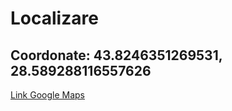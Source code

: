# Localizare

## Coordonate: 43.8246351269531, 28.589288116557626
[Link Google Maps](https://www.google.ro/maps/place/La+Siesta+Saturn/@43.825708,28.5865875,17.5z/data=!4m13!1m7!3m6!1s0x40bb293897777c6d:0x3b10fba7c3e352c4!2sSaturn!3b1!8m2!3d43.8299125!4d28.5881336!3m4!1s0x40bb2947a1e4cbb7:0xae8495c36bcee149!8m2!3d43.8246816!4d28.589011)